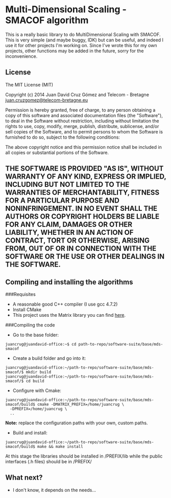 # Multi-Dimensional Scaling - SMACOF algorithm

This is a really basic library to do MultiDimensional Scaling with SMACOF. This is very simple (and maybe buggy, IDK) but can be useful, and indeed I use it for other projects I'm working on. Since I've wrote this for my own projects, other functions may be added in the future, sorry for the inconvenience.

## License
The MIT License (MIT)

Copyright (c) 2014 Juan David Cruz Gómez and Telecom - Bretagne
juan.cruzgomez@telecom-bretagne.eu

Permission is hereby granted, free of charge, to any person obtaining a copy
of this software and associated documentation files (the "Software"), to deal
in the Software without restriction, including without limitation the rights
to use, copy, modify, merge, publish, distribute, sublicense, and/or sell
copies of the Software, and to permit persons to whom the Software is
furnished to do so, subject to the following conditions:

The above copyright notice and this permission notice shall be included in
all copies or substantial portions of the Software.

THE SOFTWARE IS PROVIDED "AS IS", WITHOUT WARRANTY OF ANY KIND, EXPRESS OR
IMPLIED, INCLUDING BUT NOT LIMITED TO THE WARRANTIES OF MERCHANTABILITY,
FITNESS FOR A PARTICULAR PURPOSE AND NONINFRINGEMENT. IN NO EVENT SHALL THE
AUTHORS OR COPYRIGHT HOLDERS BE LIABLE FOR ANY CLAIM, DAMAGES OR OTHER
LIABILITY, WHETHER IN AN ACTION OF CONTRACT, TORT OR OTHERWISE, ARISING FROM,
OUT OF OR IN CONNECTION WITH THE SOFTWARE OR THE USE OR OTHER DEALINGS IN
THE SOFTWARE.
-------------------------------------------------------
## Compiling and installing the algorithms
###Requisites
* A reasonable good C++ compiler (I use gcc 4.7.2)
* Install CMake
* This project uses the Matrix library you can find [here](https://bitbucket.org/juandavidcruz/matrix-basic-library/).

###Compiling the code
* Go to the base folder:
~~~~
juancrug@juandavid-office:~$ cd path-to-repo/software-suite/base/mds-smacof
~~~~
* Create a build folder and go into it:
~~~~
juancrug@juandavid-office:~/path-to-repo/software-suite/base/mds-smacof/$ mkdir build
juancrug@juandavid-office:~/path-to-repo/software-suite/base/mds-smacof/$ cd build
~~~~
* Configure with Cmake:
~~~~
juancrug@juandavid-office:~/path-to-repo/software-suite/base/mds-smacof/build$ cmake -DMATRIX_PREFIX=/home/juancrug \
  -DPREFIX=/home/juancrug \
  ..
~~~~
**Note:** replace the configuration paths with your own, custom paths.

* Build and install:
~~~~
juancrug@juandavid-office:~/path-to-repo/software-suite/base/mds-smacof/build$ make && make install
~~~~

At this stage the libraries should be installed in /PREFIX/lib while the public interfaces (.h files) should be in /PREFIX/

## What next?

* I don't know, it depends on the needs...
